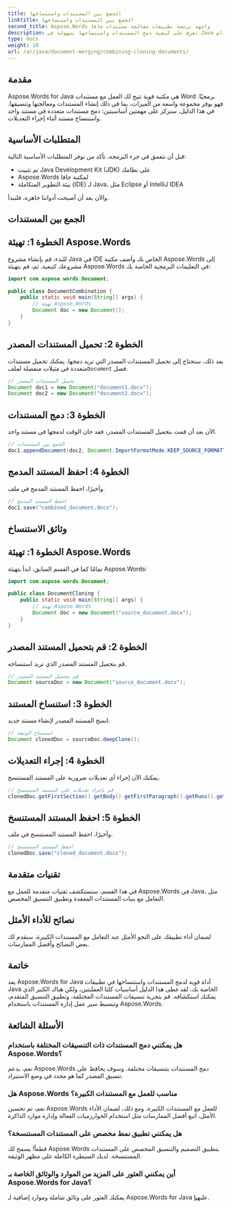 ```yaml
---
title: الجمع بين المستندات واستنساخها
linktitle: الجمع بين المستندات واستنساخها
second_title: Aspose.Words واجهة برمجة تطبيقات معالجة مستندات جافا
description: تعرف على كيفية دمج المستندات واستنساخها بسهولة في Java باستخدام Aspose.Words. يغطي هذا الدليل خطوة بخطوة كل ما تحتاج إلى معرفته.
type: docs
weight: 10
url: /ar/java/document-merging/combining-cloning-documents/
---
```


## مقدمة

Aspose.Words for Java هي مكتبة قوية تتيح لك العمل مع مستندات Word برمجيًا. فهو يوفر مجموعة واسعة من الميزات، بما في ذلك إنشاء المستندات ومعالجتها وتنسيقها. في هذا الدليل، سنركز على مهمتين أساسيتين: دمج مستندات متعددة في مستند واحد واستنساخ مستند أثناء إجراء التعديلات.

## المتطلبات الأساسية

قبل أن نتعمق في جزء البرمجة، تأكد من توفر المتطلبات الأساسية التالية:

- تم تثبيت Java Development Kit (JDK) على نظامك
- Aspose.Words لمكتبة جافا
- بيئة التطوير المتكاملة (IDE) لـ Java، مثل Eclipse أو IntelliJ IDEA

والآن بعد أن أصبحت أدواتنا جاهزة، فلنبدأ.

## الجمع بين المستندات

## الخطوة 1: تهيئة Aspose.Words

للبدء، قم بإنشاء مشروع Java في IDE الخاص بك وأضف مكتبة Aspose.Words إلى مشروعك كتبعية. ثم، قم بتهيئة Aspose.Words في التعليمات البرمجية الخاصة بك:

```java
import com.aspose.words.Document;

public class DocumentCombination {
    public static void main(String[] args) {
        // تهيئة Aspose.Words
        Document doc = new Document();
    }
}
```

## الخطوة 2: تحميل المستندات المصدر

بعد ذلك، ستحتاج إلى تحميل المستندات المصدر التي تريد دمجها. يمكنك تحميل مستندات متعددة في مثيلات منفصلة لملف`Document` فصل.

```java
// تحميل المستندات المصدر
Document doc1 = new Document("document1.docx");
Document doc2 = new Document("document2.docx");
```

## الخطوة 3: دمج المستندات

الآن بعد أن قمت بتحميل المستندات المصدر، فقد حان الوقت لدمجها في مستند واحد.

```java
// الجمع بين المستندات
doc1.appendDocument(doc2, Document.ImportFormatMode.KEEP_SOURCE_FORMATTING);
```

## الخطوة 4: احفظ المستند المدمج

وأخيرًا، احفظ المستند المدمج في ملف.

```java
// احفظ المستند المدمج
doc1.save("combined_document.docx");
```

## وثائق الاستنساخ

## الخطوة 1: تهيئة Aspose.Words

تمامًا كما في القسم السابق، ابدأ بتهيئة Aspose.Words:

```java
import com.aspose.words.Document;

public class DocumentCloning {
    public static void main(String[] args) {
        // تهيئة Aspose.Words
        Document doc = new Document("source_document.docx");
    }
}
```

## الخطوة 2: قم بتحميل المستند المصدر

قم بتحميل المستند المصدر الذي تريد استنساخه.

```java
// قم بتحميل المستند المصدر
Document sourceDoc = new Document("source_document.docx");
```

## الخطوة 3: استنساخ المستند

انسخ المستند المصدر لإنشاء مستند جديد.

```java
// استنساخ الوثيقة
Document clonedDoc = sourceDoc.deepClone();
```

## الخطوة 4: إجراء التعديلات

يمكنك الآن إجراء أي تعديلات ضرورية على المستند المستنسخ.

```java
// قم بإجراء تعديلات على المستند المستنسخ
clonedDoc.getFirstSection().getBody().getFirstParagraph().getRuns().get(0).setText("Modified Content");
```

## الخطوة 5: احفظ المستند المستنسخ

وأخيرًا، احفظ المستند المستنسخ في ملف.

```java
// احفظ المستند المستنسخ
clonedDoc.save("cloned_document.docx");
```

## تقنيات متقدمة

في هذا القسم، سنستكشف تقنيات متقدمة للعمل مع Aspose.Words في Java، مثل التعامل مع بنيات المستندات المعقدة وتطبيق التنسيق المخصص.

## نصائح للأداء الأمثل

لضمان أداء تطبيقك على النحو الأمثل عند التعامل مع المستندات الكبيرة، سنقدم لك بعض النصائح وأفضل الممارسات.

## خاتمة

يعد Aspose.Words for Java أداة قوية لدمج المستندات واستنساخها في تطبيقات Java الخاصة بك. لقد غطى هذا الدليل أساسيات كلتا العمليتين، ولكن هناك الكثير الذي يمكنك استكشافه. قم بتجربة تنسيقات المستندات المختلفة، وتطبيق التنسيق المتقدم، وتبسيط سير عمل إدارة المستندات باستخدام Aspose.Words.

## الأسئلة الشائعة

### هل يمكنني دمج المستندات ذات التنسيقات المختلفة باستخدام Aspose.Words؟

نعم، يدعم Aspose.Words دمج المستندات بتنسيقات مختلفة. وسوف يحافظ على تنسيق المصدر كما هو محدد في وضع الاستيراد.

### هل Aspose.Words مناسب للعمل مع المستندات الكبيرة؟

نعم، تم تحسين Aspose.Words للعمل مع المستندات الكبيرة. ومع ذلك، لضمان الأداء الأمثل، اتبع أفضل الممارسات مثل استخدام الخوارزميات الفعالة وإدارة موارد الذاكرة.

### هل يمكنني تطبيق نمط مخصص على المستندات المستنسخة؟

قطعاً! يسمح لك Aspose.Words بتطبيق التصميم والتنسيق المخصص على المستندات المستنسخة. لديك السيطرة الكاملة على مظهر الوثيقة.

### أين يمكنني العثور على المزيد من الموارد والوثائق الخاصة بـ Aspose.Words for Java؟

 يمكنك العثور على وثائق شاملة وموارد إضافية لـ Aspose.Words for Java على[هنا](https://reference.aspose.com/words/java/).